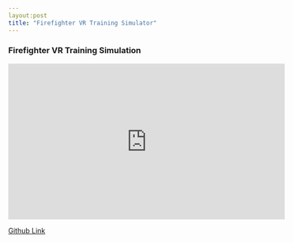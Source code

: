 ```yaml
---
layout:post
title: "Firefighter VR Training Simulator"
---
```

### Firefighter VR Training Simulation

<iframe width="560" height="315" src="https://www.youtube.com/embed/8M6PUIhqt1A?rel=0" frameborder="0" allow="autoplay; encrypted-media" allowfullscreen></iframe>  

[Github Link](https://github.com/leomuteki/FireFighterProject)
